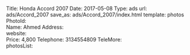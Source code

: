Title:          Honda Accord 2007
Date:           2017-05-08
Type:           ads
url:            ads/Accord_2007
save_as:        ads/Accord_2007/index.html
template:       photos
PhotoId:        
Name:           Ahmed 
Address:        
website:        
Price:          4,800
Telephone:      3134554809
TeleMore:       
photosList:     
